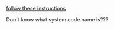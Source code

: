 [follow these instructions](http://elixir-lang.org/install.html)

Don't know what system code name is???
